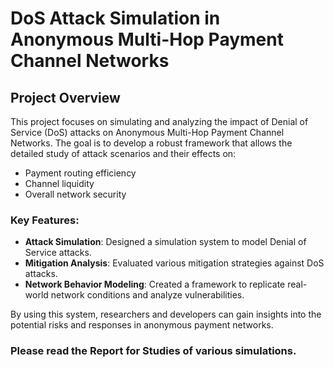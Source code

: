 # DoS Attack Simulation in Anonymous Multi-Hop Payment Channel Networks

## Project Overview

This project focuses on simulating and analyzing the impact of Denial of Service (DoS) attacks on Anonymous Multi-Hop Payment Channel Networks. The goal is to develop a robust framework that allows the detailed study of attack scenarios and their effects on:

- Payment routing efficiency
- Channel liquidity
- Overall network security

### Key Features:
- **Attack Simulation**: Designed a simulation system to model Denial of Service attacks.
- **Mitigation Analysis**: Evaluated various mitigation strategies against DoS attacks.
- **Network Behavior Modeling**: Created a framework to replicate real-world network conditions and analyze vulnerabilities.
  
By using this system, researchers and developers can gain insights into the potential risks and responses in anonymous payment networks.

### Please read the Report for Studies of various simulations.
